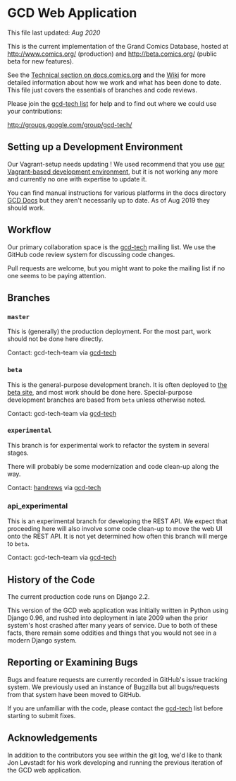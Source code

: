 # GCD Web Application

This file last updated: *Aug 2020*

This is the current implementation of the Grand Comics Database, hosted at
http://www.comics.org/ (production) and http://beta.comics.org/ (public beta
for new features).

See the [Technical section on docs.comics.org](http://docs.comics.org/wiki/Main_Page#Technical_Details)
and the [Wiki](https://github.com/GrandComicsDatabase/gcd-django/wiki) for more detailed information about how we work and what has been done to date.
This file just covers the essentials of branches and code reviews.

Please join the [gcd-tech list](http://groups.google.com/group/gcd-tech/) for
help and to find out where we could use your contributions:

http://groups.google.com/group/gcd-tech/

## Setting up a Development Environment

Our Vagrant-setup needs updating ! We used recommend that you use [our Vagrant-based development environment](https://github.com/GrandComicsDatabase/gcd-django-vagrant-install), but it is not working any more and currently no one with expertise to update it.

You can find manual instructions for various platforms in the docs directory
[GCD Docs](https://github.com/GrandComicsDatabase/gcd-django/tree/beta/docs) but they aren't
necessarily up to date.  As of Aug 2019 they should work.

## Workflow

Our primary collaboration space is the
[gcd-tech](http://groups.google.com/group/gcd-tech/) mailing list.
We use the GitHub code review system for discussing code changes.

Pull requests are welcome, but you might want to poke the mailing list if
no one seems to be paying attention.

## Branches

### `master`

This is (generally) the production deployment.  For the most part, work
should not be done here directly.

Contact: gcd-tech-team
via [gcd-tech](http://groups.google.com/group/gcd-tech/)

### `beta`

This is the general-purpose development branch.  It is often deployed to
[the beta site](http://beta.comics.org/), and most work should be done here.
Special-purpose development branches are based from `beta` unless otherwise
noted.

Contact: gcd-tech-team
via [gcd-tech](http://groups.google.com/group/gcd-tech/)

### `experimental`

This branch is for experimental work to refactor the system in
several stages.  

There will probably be some modernization and code clean-up along the way.

Contact: [handrews](https://github.com/handrews)
via [gcd-tech](http://groups.google.com/group/gcd-tech/)

### api_experimental

This is an experimental branch for developing the REST API. We expect that
proceeding here will also involve some code clean-up to move the web UI onto
the REST API.  It is not yet determined how often this branch will merge
to `beta`.

Contact: gcd-tech-team
via [gcd-tech](http://groups.google.com/group/gcd-tech/)

## History of the Code

The current production code runs on Django 2.2.

This version of the GCD web application was initially written in Python using
Django 0.96, and rushed into deployment in late 2009 when the prior system's
host crashed after many years of service.  Due to both of these facts, there
remain some oddities and things that you would not see in a modern Django system.

## Reporting or Examining Bugs

Bugs and feature requests are currently recorded in GitHub's issue tracking system. We previously
used an instance of Bugzilla but all bugs/requests from that system have been moved to GitHub. 

If you are unfamiliar with the code, please contact the
[gcd-tech](http://groups.google.com/group/gcd-tech/) list before starting
to submit fixes.


## Acknowledgements

In addition to the contributors you see within the git log, we'd like to
thank Jon Løvstadt for his work developing and running the previous iteration
of the GCD web application.
